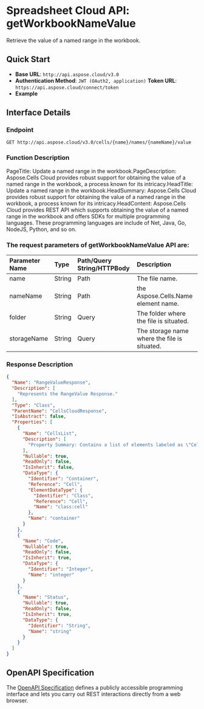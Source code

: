 # **Spreadsheet Cloud API: getWorkbookNameValue**

Retrieve the value of a named range in the workbook. 

## **Quick Start**

- **Base URL**: `http://api.aspose.cloud/v3.0`
- **Authentication Method**: `JWT (OAuth2, application)`  **Token URL**: `https://api.aspose.cloud/connect/token`
- **Example** 
<script src="https://gist.github.com/aspose-cells-cloud-gists/8a5b324fdf3e574dbd747c1a1e24b05d.js?file=Example30_GetWorkbookNameValue.cs"></script>

## **Interface Details**

### **Endpoint** 

```
GET http://api.aspose.cloud/v3.0/cells/{name}/names/{nameName}/value
```

### **Function Description**
PageTitle: Update a named range in the workbook.PageDescription: Aspose.Cells Cloud provides robust support for obtaining the value of a named range in the workbook, a process known for its intricacy.HeadTitle:  Update a named range in the workbook.HeadSummary: Aspose.Cells Cloud provides robust support for obtaining the value of a named range in the workbook, a process known for its intricacy.HeadContent: Aspose.Cells Cloud provides REST API which supports obtaining the value of a named range in the workbook and offers SDKs for multiple programming languages. These programming languages are include of Net, Java, Go, NodeJS, Python, and so on.

### The request parameters of **getWorkbookNameValue** API are: 

| Parameter Name | Type | Path/Query String/HTTPBody | Description | 
| :- | :- | :- |:- | 
|name|String|Path|The file name.|
|nameName|String|Path|the Aspose.Cells.Name element name.|
|folder|String|Query|The folder where the file is situated.|
|storageName|String|Query|The storage name where the file is situated.|


### **Response Description**
```json
{
  "Name": "RangeValueResponse",
  "Description": [
    "Represents the RangeValue Response."
  ],
  "Type": "Class",
  "ParentName": "CellsCloudResponse",
  "IsAbstract": false,
  "Properties": [
    {
      "Name": "CellsList",
      "Description": [
        "Property Summary: Contains a list of elements labeled as \"Cell\"."
      ],
      "Nullable": true,
      "ReadOnly": false,
      "IsInherit": false,
      "DataType": {
        "Identifier": "Container",
        "Reference": "Cell",
        "ElementDataType": {
          "Identifier": "Class",
          "Reference": "Cell",
          "Name": "class:cell"
        },
        "Name": "container"
      }
    },
    {
      "Name": "Code",
      "Nullable": true,
      "ReadOnly": false,
      "IsInherit": true,
      "DataType": {
        "Identifier": "Integer",
        "Name": "integer"
      }
    },
    {
      "Name": "Status",
      "Nullable": true,
      "ReadOnly": false,
      "IsInherit": true,
      "DataType": {
        "Identifier": "String",
        "Name": "string"
      }
    }
  ]
}
```

## OpenAPI Specification

The [OpenAPI Specification](https://reference.aspose.cloud/cells/#/WorkbookController/GetWorkbookNameValue) defines a publicly accessible programming interface and lets you carry out REST interactions directly from a web browser.

